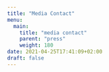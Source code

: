 ```yaml
---
title: "Media Contact"
menu:
  main:
    title: "media contact"
    parent: "press"
    weight: 180
date: 2021-04-25T17:41:09+02:00
draft: false
---
```



